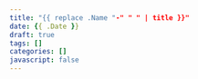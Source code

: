 ```yaml
---
title: "{{ replace .Name "-" " " | title }}"
date: {{ .Date }}
draft: true
tags: []
categories: []
javascript: false
---
```

